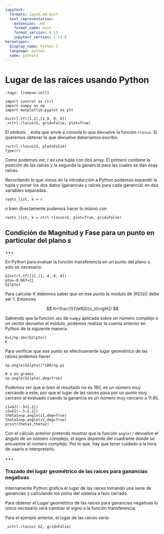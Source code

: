 ```yaml
---
jupytext:
  formats: ipynb,md:myst
  text_representation:
    extension: .md
    format_name: myst
    format_version: 0.13
    jupytext_version: 1.11.0
kernelspec:
  display_name: Python 3
  language: python
  name: python3
---
```


# Lugar de las raíces usando Python

```{code-cell} ipython3
:tags: [remove-cell]

import control as ctrl
import numpy as np
import matplotlib.pyplot as plt
```

```{code-cell} ipython3
G=ctrl.tf([1,1],[1,9, 0, 0])
_=ctrl.rlocus(G, grid=False, plot=True)
```

El símbolo `_` evita que envíe a consola lo que devuelve la función `rlocus`. Si queremos obtener lo que devuelve deberíamos escribir.

```{code-cell} ipython3
r=ctrl.rlocus(G, plot=False)
type(r)
```

Como podemos ver, r es una tupla con dos array. El primero contiene la posición de las raíces y la segunda la ganancia para las cuales se dan esas raíces.

Recordando lo que vimos en la introducción a Python podemos expandir la tupla y poner los dos datos (ganancias y raíces para cada ganancia) en dos variables separadas.

```{code-cell} ipython3
roots_list, k = r
```

o bien directamente podemos hacer lo mismo con

```{code-cell} ipython3
roots_list, k = ctrl.rlocus(G, plot=True, grid=False)
```

## Condición de Magnitud y Fase para un punto en particular del plano $s$

+++

En Python para evaluar la función transferencia en un punto del plano $s$, solo es necesario:

```{code-cell} ipython3
G2=ctrl.tf([1],[1, 4, 8, 0])
pto=-0.667+2j
G2(pto)
```

Para calcular $K$ debemos saber que en ese punto la modulo de $\left|KG(s)\right|$ debe ser 1. Entonces

$$
K=\frac{1}{\left|G(s_o)\right|}
$$

Sabiendo que la función `abs` de `numpy` aplicada sobre un número complejo o un vector devuelve el módulo,  podemos realizar la cuenta anterior en Python de la siguiente manera:

```{code-cell} ipython3
K=1/np.abs(G2(pto)) 
K
```

Para verificar que ese punto es efectivamente lugar geométrico de las raíces podemos hacer

```{code-cell} ipython3
np.angle(G2(pto))*180/np.pi
```

```{code-cell} ipython3
# o en grados
np.angle(G2(pto),deg=True)
```

Podemos ver que si bien el resultado no es 180, es un número muy cercando a este, por que el lugar de las raíces pasa por un punto muy cercano al evaluado cuando la ganancia es un número muy cercano a 11.85.

```{code-cell} ipython3
z1=G2(-.5+2.2j)
z2=G2(-.5-2.2j)
theta1=np.angle(z1,deg=True)
theta2=np.angle(z2,deg=True)
print(theta1,theta2)
```

Con el cálculo anterior pretendo mostrar que la función `angle()` devuelve el ángulo de un número complejo, el signo depende del cuadrante donde se encuentre el número complejo. Por lo que, hay que tener cuidado a la hora de usarlo e interpretarlo.

+++

### Trazado del lugar geométrico de las raíces para ganancias negativas

Internamente Python grafica el lugar de las raíces tomando una serie de ganancias y calculando los polos del sistema a lazo cerrado.

Para obtener el Lugar geométrico de las raíces para ganancias negativas lo único necesario será cambiar el signo a la función transferencia.

Para el ejemplo anterior, el lugar de las raíces sería:

```{code-cell} ipython3
_=ctrl.rlocus(-G2, grid=False)
```
